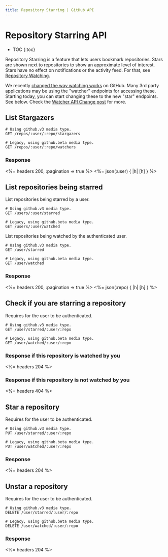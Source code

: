 ```yaml
---
title: Repository Starring | GitHub API
---
```


# Repository Starring API

* TOC
{:toc}

Repository Starring is a feature that lets users bookmark repositories.  Stars
are shown next to repositories to show an approximate level of interest.  Stars
have no effect on notifications or the activity feed.  For that, see [Repository
Watching](/v3/repos/watching).

We recently [changed the way watching
works](https://github.com/blog/1204-notifications-stars) on GitHub.  Many 3rd
party applications may be using the "watcher" endpoints for accessing these.
Starting today, you can start changing these to the new "star" endpoints.  See
below.  Check the [Watcher API Change post](/changes/2012-9-5-watcher-api/) for
more.


## List Stargazers

    # Using github.v3 media type.
    GET /repos/:user/:repo/stargazers

    # Legacy, using github.beta media type.
    GET /repos/:user/:repo/watchers

### Response

<%= headers 200, :pagination => true %>
<%= json(:user) { |h| [h] } %>

## List repositories being starred

List repositories being starred by a user.

    # Using github.v3 media type.
    GET /users/:user/starred

    # Legacy, using github.beta media type.
    GET /users/:user/watched

List repositories being watched by the authenticated user.

    # Using github.v3 media type.
    GET /user/starred

    # Legacy, using github.beta media type.
    GET /user/watched

### Response

<%= headers 200, :pagination => true %>
<%= json(:repo) { |h| [h] } %>

## Check if you are starring a repository

Requires for the user to be authenticated.

    # Using github.v3 media type.
    GET /user/starred/:user/:repo

    # Legacy, using github.beta media type.
    GET /user/watched/:user/:repo

### Response if this repository is watched by you

<%= headers 204 %>

### Response if this repository is not watched by you

<%= headers 404 %>

## Star a repository

Requires for the user to be authenticated.

    # Using github.v3 media type.
    PUT /user/starred/:user/:repo

    # Legacy, using github.beta media type.
    PUT /user/watched/:user/:repo

### Response

<%= headers 204 %>

## Unstar a repository

Requires for the user to be authenticated.

    # Using github.v3 media type.
    DELETE /user/starred/:user/:repo

    # Legacy, using github.beta media type.
    DELETE /user/watched/:user/:repo

### Response

<%= headers 204 %>
